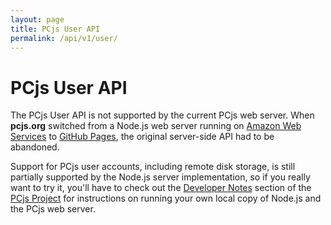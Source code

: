 ```yaml
---
layout: page
title: PCjs User API
permalink: /api/v1/user/
---
```


PCjs User API
===

The PCjs User API is not supported by the current PCjs web server.
When **pcjs.org** switched from a Node.js web server running on
[Amazon Web Services](https://aws.amazon.com/elasticbeanstalk/) to
[GitHub Pages](https://pages.github.com/), the original server-side API had to be abandoned.

Support for PCjs user accounts, including remote disk storage, is still partially supported by the
Node.js server implementation, so if you really want to try it, you'll have to check out the
[Developer Notes](https://github.com/jeffpar/pcjs#user-content-developer-notes) section of the
[PCjs Project](https://github.com/jeffpar/pcjs) for instructions on running your own local copy of Node.js and the
PCjs web server.
